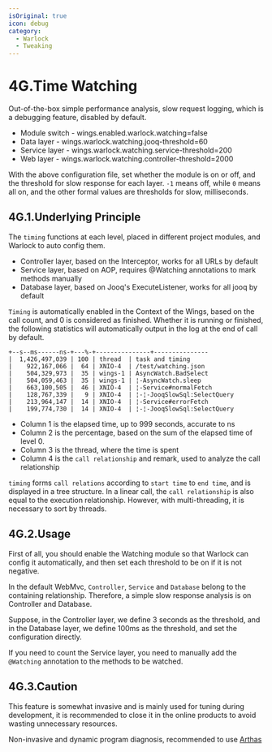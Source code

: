 ```yaml
---
isOriginal: true
icon: debug
category:
  - Warlock
  - Tweaking
---
```


# 4G.Time Watching

Out-of-the-box simple performance analysis, slow request logging, which is a debugging feature, disabled by default.

* Module switch - wings.enabled.warlock.watching=false
* Data layer - wings.warlock.watching.jooq-threshold=60
* Service layer - wings.warlock.watching.service-threshold=200
* Web layer - wings.warlock.watching.controller-threshold=2000

With the above configuration file, set whether the module is on or off, and the threshold for slow response for each layer.
`-1` means off, while `0` means all on, and the other formal values are thresholds for slow, milliseconds.

## 4G.1.Underlying Principle

The `timing` functions at each level, placed in different project modules, and Warlock to auto config them.

* Controller layer, based on the Interceptor, works for all URLs by default
* Service layer, based on AOP, requires @Watching annotations to mark methods manually
* Database layer, based on Jooq's ExecuteListener, works for all jooq by default

`Timing` is automatically enabled in the Context of the Wings, based on the call count, and 0 is
considered as finished. Whether it is running or finished, the following statistics will
automatically output in the log at the end of call by default.

```text
+--s--ms------ns-+---%-+---------------+---------------
|  1,426,497,039 | 100 | thread  | task and timing 
|    922,167,066 |  64 | XNIO-4  | /test/watching.json
|    504,329,973 |  35 | wings-1 | AsyncWatch.BadSelect
|    504,059,463 |  35 | wings-1 | ¦-AsyncWatch.sleep
|    663,100,505 |  46 | XNIO-4  | ¦-Service#normalFetch
|    128,767,339 |   9 | XNIO-4  | ¦-¦-JooqSlowSql:SelectQuery
|    213,964,147 |  14 | XNIO-4  | ¦-Service#errorFetch
|    199,774,730 |  14 | XNIO-4  | ¦-¦-JooqSlowSql:SelectQuery
```

* Column 1 is the elapsed time, up to 999 seconds, accurate to ns
* Column 2 is the percentage, based on the sum of the elapsed time of level 0.
* Column 3 is the thread, where the time is spent
* Column 4 is the `call relationship` and remark, used to analyze the call relationship

`timing` forms `call relations` according to `start time` to `end time`, and is displayed in a tree structure.
In a linear call, the `call relationship` is also equal to the execution relationship.
However, with multi-threading, it is necessary to sort by threads.

## 4G.2.Usage

First of all, you should enable the Watching module so that Warlock can config it automatically,
and then set each threshold to be on if it is not negative.

In the default WebMvc, `Controller`, `Service` and `Database` belong to the containing relationship.
Therefore, a simple slow response analysis is on Controller and Database.

Suppose, in the Controller layer, we define 3 seconds as the threshold, and in the Database layer,
we define 100ms as the threshold, and set the configuration directly.

If you need to count the Service layer, you need to manually add the `@Watching` annotation
to the methods to be watched.

## 4G.3.Caution

This feature is somewhat invasive and is mainly used for tuning during development,
it is recommended to close it in the online products to avoid wasting unnecessary resources.

Non-invasive and dynamic program diagnosis, recommended to use [Arthas](https://github.com/alibaba/arthas)
